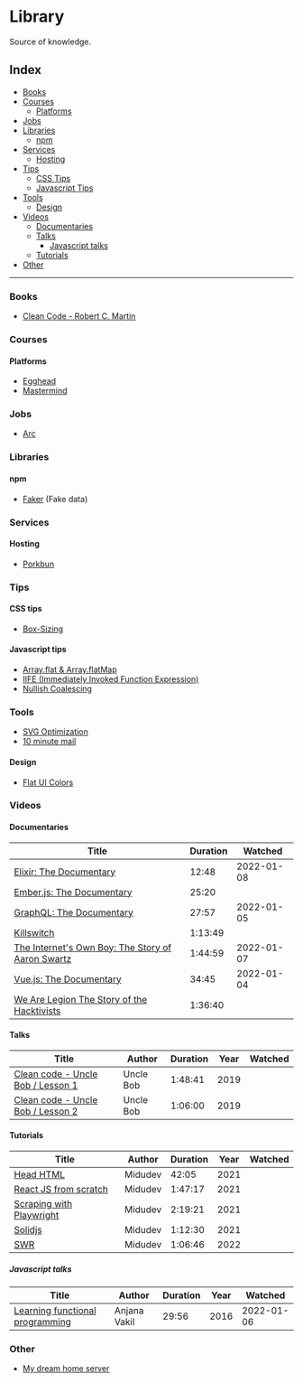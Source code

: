 # Library

Source of knowledge.

## Index

- [Books](#Books)
- [Courses](#Courses)
  - [Platforms](#Platforms)
- [Jobs](#Jobs)
- [Libraries](#Libraries)
  - [npm](#npm)
- [Services](#Services)
  - [Hosting](#Hosting)
- [Tips](#Tips)
  - [CSS Tips](#CSS-tips)
  - [Javascript Tips](#Javascript-tips)
- [Tools](#Tools)
  - [Design](#Design)
- [Videos](#Videos)
  - [Documentaries](#Documentaries)
  - [Talks](#Talks)
    - [Javascript talks](#javascript-talks)
  - [Tutorials](#Tutorials)
- [Other](#Other)

---

### Books

- [Clean Code - Robert C. Martin](https://gist.github.com/wojteklu/73c6914cc446146b8b533c0988cf8d29)

### Courses

#### Platforms

- [Egghead](https://egghead.io/)
- [Mastermind](https://www.mastermind.ac/)

### Jobs

- [Arc](https://arc.dev/)

### Libraries

#### npm

- [Faker](https://www.npmjs.com/package/faker/v/5.5.3) (Fake data)

### Services

#### Hosting

- [Porkbun](https://porkbun.com/)

### Tips

#### CSS tips

- [Box-Sizing](https://www.youtube.com/watch?v=Vx854s9YE78)

#### Javascript tips

- [Array.flat & Array.flatMap](https://www.youtube.com/watch?v=em_Vh7ZGrnw)
- [IIFE (Immediately Invoked Function Expression)](https://www.youtube.com/watch?v=yK_vE6ghox8)
- [Nullish Coalescing](https://www.youtube.com/watch?v=UYjZ0MDUkn0)

### Tools

- [SVG Optimization](https://jakearchibald.github.io/svgomg/)
- [10 minute mail](https://10minutemail.com/)

#### Design

- [Flat UI Colors](https://flatuicolors.com/)

### Videos

#### Documentaries

| Title                                                                                            | Duration | Watched    |
|--------------------------------------------------------------------------------------------------|----------|------------|
| [Elixir: The Documentary](https://www.youtube.com/watch?v=lxYFOM3UJzo)                           | 12:48    | 2022-01-08 |
| [Ember.js: The Documentary](https://www.youtube.com/watch?v=Cvz-9ccflKQ)                         | 25:20    |            |
| [GraphQL: The Documentary](https://www.youtube.com/watch?v=783ccP__No8)                          | 27:57    | 2022-01-05 |
| [Killswitch](https://www.youtube.com/watch?v=qW1QWot_NUE)                                        | 1:13:49  |            |
| [The Internet's Own Boy: The Story of Aaron Swartz](https://www.youtube.com/watch?v=9vz06QO3UkQ) | 1:44:59  | 2022-01-07 |
| [Vue.js: The Documentary](https://www.youtube.com/watch?v=OrxmtDw4pVI)                           | 34:45    | 2022-01-04 |
| [We Are Legion The Story of the Hacktivists](https://www.youtube.com/watch?v=4D1WJsdu6W8)        | 1:36:40  |            |

#### Talks

| Title                                                                            | Author    | Duration | Year | Watched |
|----------------------------------------------------------------------------------|-----------|----------|------|---------|
| [Clean code - Uncle Bob / Lesson 1](https://www.youtube.com/watch?v=7EmboKQH8lM) | Uncle Bob | 1:48:41  | 2019 |         |
| [Clean code - Uncle Bob / Lesson 2](https://www.youtube.com/watch?v=2a_ytyt9sf8) | Uncle Bob | 1:06:00  | 2019 |         |

#### Tutorials

| Title                                                                   | Author  | Duration | Year | Watched |
|-------------------------------------------------------------------------|---------|----------|------|---------|
| [Head HTML](https://www.youtube.com/watch?v=kzoRE3kttms)                | Midudev | 42:05    | 2021 |         |
| [React JS from scratch](https://www.youtube.com/watch?v=T_j60n1zgu0)    | Midudev | 1:47:17  | 2021 |         |
| [Scraping with Playwright](https://www.youtube.com/watch?v=YjbRkt8cew8) | Midudev | 2:19:21  | 2021 |         |
| [Solidjs](https://www.youtube.com/watch?v=SvFoN9r0xXM)                  | Midudev | 1:12:30  | 2021 |         |
| [SWR](https://www.youtube.com/watch?v=feJtBI_HL6M)                      | Midudev | 1:06:46  | 2022 |         |

##### Javascript talks

| Title                                                                          | Author       | Duration | Year | Watched    |
|--------------------------------------------------------------------------------|--------------|----------|------|------------|
| [Learning functional programming](https://www.youtube.com/watch?v=e-5obm1G_FY) | Anjana Vakil | 29:56    | 2016 | 2022-01-06 |

### Other

- [My dream home server](https://www.youtube.com/watch?v=f5jNJDaztqk)
